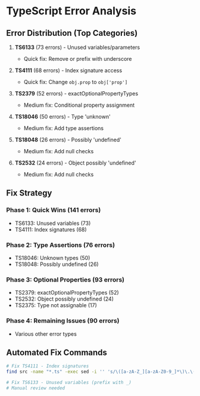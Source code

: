 # TypeScript Error Analysis

## Error Distribution (Top Categories)

1. **TS6133** (73 errors) - Unused variables/parameters
   - Quick fix: Remove or prefix with underscore
   
2. **TS4111** (68 errors) - Index signature access
   - Quick fix: Change `obj.prop` to `obj['prop']`
   
3. **TS2379** (52 errors) - exactOptionalPropertyTypes
   - Medium fix: Conditional property assignment
   
4. **TS18046** (50 errors) - Type 'unknown'
   - Medium fix: Add type assertions
   
5. **TS18048** (26 errors) - Possibly 'undefined'
   - Medium fix: Add null checks
   
6. **TS2532** (24 errors) - Object possibly 'undefined'
   - Medium fix: Add null checks

## Fix Strategy

### Phase 1: Quick Wins (141 errors)
- TS6133: Unused variables (73)
- TS4111: Index signatures (68)

### Phase 2: Type Assertions (76 errors)
- TS18046: Unknown types (50)
- TS18048: Possibly undefined (26)

### Phase 3: Optional Properties (93 errors)
- TS2379: exactOptionalPropertyTypes (52)
- TS2532: Object possibly undefined (24)
- TS2375: Type not assignable (17)

### Phase 4: Remaining Issues (90 errors)
- Various other error types

## Automated Fix Commands

```bash
# Fix TS4111 - Index signatures
find src -name "*.ts" -exec sed -i '' 's/\([a-zA-Z_][a-zA-Z0-9_]*\)\.\([a-zA-Z_][a-zA-Z0-9_]*\) comes from an index signature/\1["\2"] comes from an index signature/g' {} \;

# Fix TS6133 - Unused variables (prefix with _)
# Manual review needed
```
